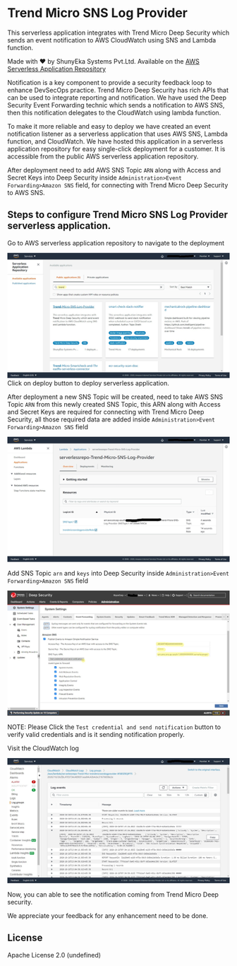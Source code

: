 # Trend Micro SNS Log Provider

This serverless application integrates with Trend Micro Deep Security which sends an event notification to AWS CloudWatch using SNS and Lambda function.

Made with ❤️ by ShunyEka Systems Pvt.Ltd. Available on the [AWS Serverless Application Repository](https://aws.amazon.com/serverless)

Notification is a key component to provide a security feedback loop to enhance DevSecOps practice. Trend Micro Deep Security has rich APIs that can be used to integrate reporting and notification. We have used the Deep Security Event Forwarding technic which sends a notification to AWS SNS, then this notification delegates to the CloudWatch using lambda function. 

To make it more reliable and easy to deploy we have created an event notification listener as a serverless application that uses AWS SNS, Lambda function, and CloudWatch. We have hosted this application in a serverless application repository for easy single-click deployment for a customer. It is accessible from the public AWS serverless application repository. 
  
After deployment need to add AWS SNS Topic `ARN` along with Access and Secret Keys into Deep Security inside `Administration>Event Forwarding>Amazon SNS` field, for connecting with Trend Micro Deep Security to AWS SNS.
  
## Steps to configure Trend Micro SNS Log Provider serverless application.
Go to AWS serverless application repository to navigate to the deployment

![search_appication](/images/search_appication.jpg)
   Click on deploy button to deploy serverless application.
   
After deployment a new SNS Topic will be created, need to take AWS SNS Topic `ARN` from this newly created SNS Topic, this ARN along with Access and Secret Keys are required for connecting with Trend Micro Deep Security, all those required data are added inside `Administration>Event Forwarding>Amazon SNS` field


![get_arn](/images/get_arn.jpg)

Add SNS Topic `arn` and `keys` into Deep Security inside `Administration>Event Forwarding>Amazon SNS` field

![add_arn](/images/add_arn.jpg)

NOTE: Please Click the `Test credential and send notification` button to verify valid credentials and is it sending notification properly.

Visit the CloudWatch log 

![visit_cloudwatch](images/visit_cloudwatch.jpg)
 
Now, you can able to see the notification coming from Trend Micro Deep security.

We appreciate your feedback for any enhancement need to be done.

## License

Apache License 2.0 (undefined)

